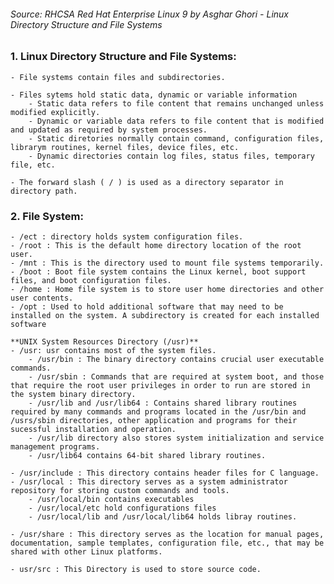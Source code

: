 ###### *Source:* RHCSA Red Hat Enterprise Linux 9 by Asghar Ghori - Linux Directory Structure and File Systems

### 1. **Linux Directory Structure and File Systems:**

    - File systems contain files and subdirectories.
    
    - Files sytems hold static data, dynamic or variable information
        - Static data refers to file content that remains unchanged unless modified explicitly.
        - Dynamic or variable data refers to file content that is modified and updated as required by system processes.
        - Static diretories normally contain command, configuration files, librarym routines, kernel files, device files, etc.
        - Dynamic directories contain log files, status files, temporary file, etc.
        
    - The forward slash ( / ) is used as a directory separator in directory path.

    
### 2. **File System:**

    - /ect : directory holds system configuration files.
    - /root : This is the default home directory location of the root user.
    - /mnt : This is the directory used to mount file systems temporarily. 
    - /boot : Boot file system contains the Linux kernel, boot support files, and boot configuration files. 
    - /home : Home file system is to store user home directories and other user contents.
    - /opt : Used to hold additional software that may need to be installed on the system. A subdirectory is created for each installed software

    **UNIX System Resources Directory (/usr)**
    - /usr: usr contains most of the system files.
        - /usr/bin : The binary directory contains crucial user executable commands.
        - /usr/sbin : Commands that are required at system boot, and those that require the root user privileges in order to run are stored in the system binary directory.
        - /usr/lib and /usr/lib64 : Contains shared library routines required by many commands and programs located in the /usr/bin and /usrs/sbin directories, other application and programs for their sucessful installation and operation.
        - /usr/lib directory also stores system initialization and service management programs.
        - /usr/lib64 contains 64-bit shared library routines.

    - /usr/include : This directory contains header files for C language.
    - /usr/local : This directory serves as a system administrator repository for storing custom commands and tools. 
        - /usr/local/bin contains executables
        - /usr/local/etc hold configurations files
        - /usr/local/lib and /usr/local/lib64 holds libray routines. 

    - /usr/share : This directory serves as the location for manual pages, documentation, sample templates, configuration file, etc., that may be shared with other Linux platforms. 

    - usr/src : This Directory is used to store source code.
    


    

    
